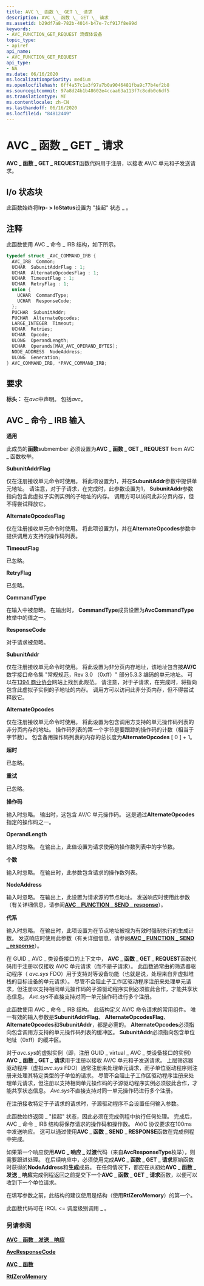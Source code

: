 ```yaml
---
title: AVC \_ 函数 \_ GET \_ 请求
description: AVC \_ 函数 \_ GET \_ 请求
ms.assetid: b29df7a8-782b-4014-b47e-7cf917f8e99d
keywords:
- AVC_FUNCTION_GET_REQUEST 流媒体设备
topic_type:
- apiref
api_name:
- AVC_FUNCTION_GET_REQUEST
api_type:
- NA
ms.date: 06/16/2020
ms.localizationpriority: medium
ms.openlocfilehash: 6ff4a57c1a3f97a7b0a9046481fba9c77b4ef2b8
ms.sourcegitcommit: 97a8d24b1b48602e4ccaa63a113f7c8cdb0c6df5
ms.translationtype: MT
ms.contentlocale: zh-CN
ms.lasthandoff: 06/16/2020
ms.locfileid: "84812449"
---
```

# <a name="avc_function_get_request"></a>AVC \_ 函数 \_ GET \_ 请求

**AVC \_ 函数 \_ GET \_ REQUEST**函数代码用于注册，以接收 AV/C 单元和子发送请求。

## <a name="io-status-block"></a>I/o 状态块

此函数始终将**Irp- &gt; IoStatus**设置为 "挂起" 状态 \_ 。

## <a name="comments"></a>注释

此函数使用 AVC \_ 命令 \_ IRB 结构，如下所示。

```cpp
typedef struct _AVC_COMMAND_IRB {
  AVC_IRB  Common;
  UCHAR  SubunitAddrFlag : 1;
  UCHAR  AlternateOpcodesFlag : 1;
  UCHAR  TimeoutFlag : 1;
  UCHAR  RetryFlag : 1;
  union {
    UCHAR  CommandType;
    UCHAR  ResponseCode;
  };
  PUCHAR  SubunitAddr;
  PUCHAR  AlternateOpcodes;
  LARGE_INTEGER  Timeout;
  UCHAR  Retries;
  UCHAR  Opcode;
  ULONG  OperandLength;
  UCHAR  Operands[MAX_AVC_OPERAND_BYTES];
  NODE_ADDRESS  NodeAddress;
  ULONG  Generation;
} AVC_COMMAND_IRB, *PAVC_COMMAND_IRB;
```

## <a name="requirements"></a>要求

**标头：** 在*avc*中声明。 包括*avc*。

## <a name="avc_command_irb-input"></a>AVC \_ 命令 \_ IRB 输入

**通用**
  
此成员的**函数**submember 必须设置为**AVC \_ 函数 \_ GET \_ REQUEST** from AVC \_ 函数枚举。

**SubunitAddrFlag**
  
仅在注册接收单元命令时使用。 将此项设置为1，并在**SubunitAddr**参数中提供单元地址。 请注意，对于子请求，在完成时，此参数设置为1， **SubunitAddr**参数指向包含此虚拟子实例实例的子地址的内存。 调用方可以访问此非分页内存，但不得尝试释放它。

**AlternateOpcodesFlag**
  
仅在注册接收单元命令时使用。 将此项设置为1，并在**AlternateOpcodes**参数中提供调用方支持的操作码列表。

**TimeoutFlag**
  
已忽略。

**RetryFlag**
  
已忽略。

**CommandType**
  
在输入中被忽略。 在输出时， **CommandType**成员设置为**AvcCommandType**枚举中的值之一。

**ResponseCode**
  
对于请求被忽略。

**SubunitAddr**
  
仅在注册接收单元命令时使用。 将此设置为非分页内存地址，该地址包含按**AV/C**数字接口命令集 "常规规范，Rev 3.0 （0xff）" 部分5.3.3 编码的单元地址。 可以在[1394 商业协会](https://1394ta.org/library-2/)网站上找到此规范。 请注意，对于子请求，在完成时，将指向包含此虚拟子实例的子地址的内存。 调用方可以访问此非分页内存，但不得尝试释放它。

**AlternateOpcodes**
  
仅在注册接收单元命令时使用。 将此设置为包含调用方支持的单元操作码列表的非分页内存的地址。 操作码列表的第一个字节是要跟踪的操作码的计数（相当于字节数）。 包含备用操作码列表的内存的总长度为**AlternateOpcodes** \[ 0 \] + 1。

**超时**
  
已忽略。

**重试**
  
已忽略。

**操作码**
  
输入时忽略。 输出时，这包含 AV/C 单元操作码。 这是通过**AlternateOpcodes**指定的操作码之一。

**OperandLength**
  
输入时忽略。 在输出上，此值设置为请求使用的操作数列表中的字节数。

**个数**
  
输入时忽略。 在输出时，此参数包含请求的操作数列表。

**NodeAddress**
  
输入时忽略。 在输出上，此设置为请求源的节点地址。 发送响应时使用此参数（有关详细信息，请参阅[**AVC \_ FUNCTION \_ SEND \_ response**](avc-function-send-response.md)）。

**代系**
  
输入时忽略。 在输出时，此项设置为在节点地址被视为有效时强制执行的生成计数。 发送响应时使用此参数（有关详细信息，请参阅[**AVC \_ FUNCTION \_ SEND \_ response**](avc-function-send-response.md)）。

在 GUID \_ AVC \_ 类设备接口的上下文中， **AVC \_ 函数 \_ GET \_ REQUEST**函数代码用于注册以仅接收 AV/C 单元请求（而不是子请求）。 此函数通常由的筛选器驱动程序（ *avc.sys* FDO）用于支持对等设备功能（也就是说，处理来自非虚拟堆栈的目标设备的单元请求）。 尽管不会阻止子工作区驱动程序注册来处理单元请求，但注册以支持相同单元操作码的子源驱动程序实例必须彼此合作，才能共享状态信息。 *Avc.sys*不直接支持对同一单元操作码进行多个注册。

此函数使用 AVC \_ 命令 \_ IRB 结构。 此结构定义 AV/C 命令请求的常用组件。 唯一有效的输入参数是**SubunitAddrFlag**、 **AlternateOpcodesFlag**、 **AlternateOpcodes**和**SubunitAddr**，都是必需的。 **AlternateOpcodes**必须指向包含调用方支持的单元操作码列表的缓冲区。 **SubunitAddr**必须指向包含单位地址（0xff）的缓冲区。

对于*avc.sys*的虚拟实例（即，注册 GUID \_ virtual \_ AVC \_ 类设备接口的实例） **AVC \_ 函数 \_ GET \_ 请求**用于注册以接收 AV/C 单元和子发送请求。 上层筛选器驱动程序（虚拟*avc.sys* FDO）通常注册来处理单元请求，而子单位驱动程序则注册来处理其特定类型的子单位的请求。 尽管不会阻止子工作区驱动程序注册来处理单元请求，但注册以支持相同单元操作码的子源驱动程序实例必须彼此合作，才能共享状态信息。 *Avc.sys*不直接支持对同一单元操作码进行多个注册。

在注册接收特定于子请求的请求时，子源驱动程序不会设置任何输入参数。

此函数始终返回 \_ "挂起" 状态，因此必须在完成例程中执行任何处理。 完成后，AVC \_ 命令 \_ IRB 结构将保存请求的操作码和操作数。 AV/C 协议要求在100ms 中发送响应。 这可以通过使用**AVC \_ 函数 \_ SEND \_ RESPONSE**函数在完成例程中完成。

如果第一个响应使用**AVC \_ 响应 \_ 过渡**代码（来自**AvcResponseType**枚举），则需要跟进处理。 在后续响应中，必须使用完成**AVC \_ 函数 \_ GET \_ 请求**原始函数时获得的**NodeAddress**和**生成**成员。 在任何情况下，都应在从初始**AVC \_ 函数 \_ 发送 \_ 响应**完成例程返回之前提交下一个**AVC \_ 函数 \_ GET \_ 请求**函数，以便可以收到下一个单位请求。

在填写参数之前，此结构的建议使用是结构（使用**RtlZeroMemory**）的第一个。

此函数代码可在 IRQL <= 调度级别调用 \_ 。

### <a name="see-also"></a>另请参阅

[**AVC \_ 函数 \_ 发送 \_ 响应**](avc-function-send-response.md)

[**AvcResponseCode**](https://docs.microsoft.com/windows-hardware/drivers/ddi/avc/ne-avc-_tagavcresponsecode)

[**AVC \_ 函数**](https://docs.microsoft.com/windows-hardware/drivers/ddi/avc/ne-avc-_tagavc_function)

[**RtlZeroMemory**](https://docs.microsoft.com/windows-hardware/drivers/ddi/wdm/nf-wdm-rtlzeromemory)
